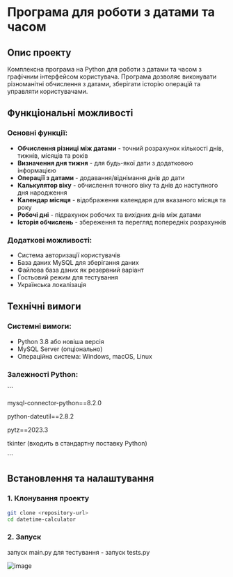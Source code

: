 # Програма для роботи з датами та часом

## Опис проекту

Комплексна програма на Python для роботи з датами та часом з графічним інтерфейсом користувача. Програма дозволяє виконувати різноманітні обчислення з датами, зберігати історію операцій та управляти користувачами.

## Функціональні можливості

### Основні функції:
- **Обчислення різниці між датами** - точний розрахунок кількості днів, тижнів, місяців та років
- **Визначення дня тижня** - для будь-якої дати з додатковою інформацією
- **Операції з датами** - додавання/віднімання днів до дати
- **Калькулятор віку** - обчислення точного віку та днів до наступного дня народження
- **Календар місяця** - відображення календаря для вказаного місяця та року
- **Робочі дні** - підрахунок робочих та вихідних днів між датами
- **Історія обчислень** - збереження та перегляд попередніх розрахунків

### Додаткові можливості:
- Система авторизації користувачів
- База даних MySQL для зберігання даних
- Файлова база даних як резервний варіант
- Гостьовий режим для тестування
- Українська локалізація

## Технічні вимоги

### Системні вимоги:
- Python 3.8 або новіша версія
- MySQL Server (опціонально)
- Операційна система: Windows, macOS, Linux

### Залежності Python:
\`\`\`

mysql-connector-python==8.2.0

python-dateutil==2.8.2

pytz==2023.3

tkinter (входить в стандартну поставку Python)

\`\`\`

## Встановлення та налаштування

### 1. Клонування проекту
```bash
git clone <repository-url>
cd datetime-calculator
```

### 2. Запуск
запуск main.py
для тестування - запуск tests.py

![image](https://github.com/user-attachments/assets/febde267-2065-4581-9452-1b02eb93a523)

